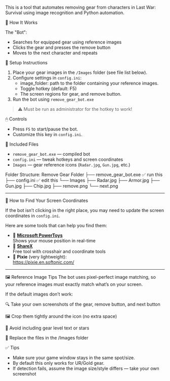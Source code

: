 This is a tool that automates removing gear from characters in Last War: Survival using image recognition and Python automation.

🔧 How It Works

The "Bot":
- Searches for equipped gear using reference images
- Clicks the gear and presses the remove button
- Moves to the next character and repeats

💾 Setup Instructions

1. Place your gear images in the `/Images` folder (see file list below).
2. Configure settings in `config.ini`:
   - image_folder: path to the folder containing your reference images.
   - Toggle hotkey (default: F5)
   - The screen regions for gear, and remove button.
3. Run the bot using `remove_gear_bot.exe`

> ⚠️ Must be run as administrator for the hotkey to work!

🖱 Controls

- Press `F5` to start/pause the bot.
- Customize this key in `config.ini`.

📁 Included Files

- `remove_gear_bot.exe` — compiled bot
- `config.ini` — tweak hotkeys and screen coordinates
- `Images` — gear reference icons (`Radar.jpg`, `Gun.jpg`, etc.)


Folder Structure:
Remove Gear Folder
├── remove_gear_bot.exe     ✅ run this
├── config.ini              ✅ edit this
└── Images
    ├── Radar.jpg
    ├── Armor.jpg
    ├── Gun.jpg
    ├── Chip.jpg
    ├── remove.png
    └── next.png
    
---

🧭 How to Find Your Screen Coordinates

If the bot isn’t clicking in the right place, you may need to update the screen coordinates in `config.ini`.

Here are some tools that can help you find them:

- 🧮 **[Microsoft PowerToys](https://learn.microsoft.com/en-us/windows/powertoys/)**  
  Shows your mouse position in real-time  
- 🎯 **[ShareX](https://getsharex.com/)**  
  Free tool with crosshair and coordinate tools
- 🔎 **Pixie** (very lightweight):  
  https://pixie.en.softonic.com/

---

🖼 Reference Image Tips
The bot uses pixel-perfect image matching, so your reference images must exactly match what’s on your screen.

If the default images don’t work:

🔍 Take your own screenshots of the gear, remove button, and next button

🖼 Crop them tightly around the icon (no extra space)

🚫 Avoid including gear level text or stars

🔁 Replace the files in the /Images folder


✅ Tips

- Make sure your game window stays in the same spot/size.
- By default this only works for UR/Gold gear.
- If detection fails, assume the image size/style differs — take your own screenshot
